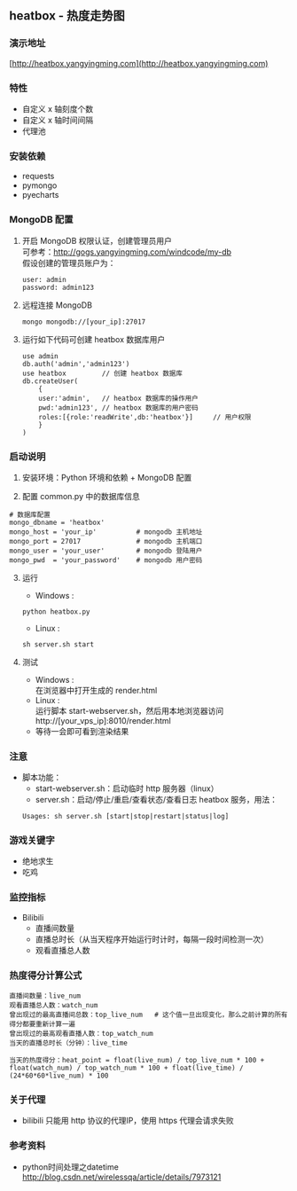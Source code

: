 ## heatbox - 热度走势图

### 演示地址
[http://heatbox.yangyingming.com](http://heatbox.yangyingming.com)

### 特性
* 自定义 x 轴刻度个数
* 自定义 x 轴时间间隔
* 代理池

### 安装依赖
* requests
* pymongo
* pyecharts

### MongoDB 配置
1. 开启 MongoDB 权限认证，创建管理员用户  
    可参考：http://gogs.yangyingming.com/windcode/my-db  
    假设创建的管理员账户为：
    
    ```
    user: admin
    password: admin123
    ```
2. 远程连接 MongoDB

    ```
    mongo mongodb://[your_ip]:27017
    ```
3. 运行如下代码可创建 heatbox 数据库用户

    ```
    use admin
    db.auth('admin','admin123')
    use heatbox			// 创建 heatbox 数据库
    db.createUser(
        {
        user:'admin',	// heatbox 数据库的操作用户
        pwd:'admin123',	// heatbox 数据库的用户密码
        roles:[{role:'readWrite',db:'heatbox'}] 	// 用户权限
        }
    )
    ```

### 启动说明
1. 安装环境：Python 环境和依赖 + MongoDB 配置

2. 配置 common.py 中的数据库信息
```
# 数据库配置
mongo_dbname = 'heatbox'
mongo_host = 'your_ip'          # mongodb 主机地址
mongo_port = 27017              # mongodb 主机端口
mongo_user = 'your_user'        # mongodb 登陆用户
mongo_pwd  = 'your_password'    # mongodb 用户密码
```

3. 运行
    * Windows :  
    ```
    python heatbox.py
    ```  
    * Linux :  
    ```
    sh server.sh start
    ```

4. 测试
    * Windows :  
    在浏览器中打开生成的 render.html 
    * Linux :  
    运行脚本 start-webserver.sh，然后用本地浏览器访问 http://[your_vps_ip]:8010/render.html
    * 等待一会即可看到渲染结果

### 注意
* 脚本功能：
    * start-webserver.sh：启动临时 http 服务器（linux）
    * server.sh：启动/停止/重启/查看状态/查看日志 heatbox 服务，用法：  
    ```
    Usages: sh server.sh [start|stop|restart|status|log]
    ```

### 游戏关键字
* 绝地求生
* 吃鸡

### 监控指标
* Bilibili
	* 直播间数量
	* 直播总时长（从当天程序开始运行时计时，每隔一段时间检测一次）
	* 观看直播总人数

### 热度得分计算公式
```
直播间数量：live_num
观看直播总人数：watch_num
曾出现过的最高直播间总数：top_live_num	# 这个值一旦出现变化，那么之前计算的所有得分都要重新计算一遍
曾出现过的最高观看直播人数：top_watch_num
当天的直播总时长（分钟）：live_time

当天的热度得分：heat_point = float(live_num) / top_live_num * 100 + float(watch_num) / top_watch_num * 100 + float(live_time) / (24*60*60*live_num) * 100
```

### 关于代理
* bilibili 只能用 http 协议的代理IP，使用 https 代理会请求失败

### 参考资料
* python时间处理之datetime  
http://blog.csdn.net/wirelessqa/article/details/7973121
